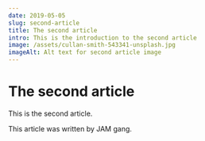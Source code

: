 ```yaml
---
date: 2019-05-05
slug: second-article
title: The second article
intro: This is the introduction to the second article
image: /assets/cullan-smith-543341-unsplash.jpg
imageAlt: Alt text for second article image
---
```


# The second article

This is the second article.

This article was written by JAM gang.
